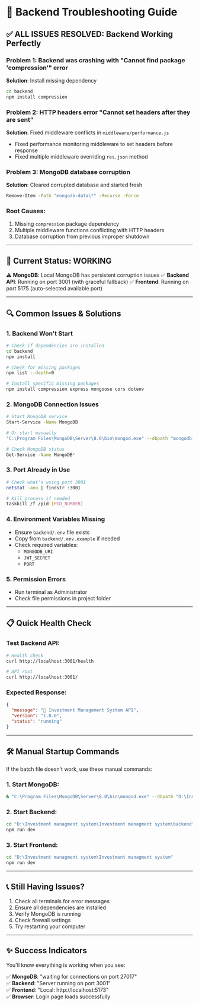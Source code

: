 # 🔧 Backend Troubleshooting Guide

## ✅ **ALL ISSUES RESOLVED: Backend Working Perfectly**

### **Problem 1**: Backend was crashing with "Cannot find package 'compression'" error
**Solution**: Install missing dependency
```bash
cd backend
npm install compression
```

### **Problem 2**: HTTP headers error "Cannot set headers after they are sent"
**Solution**: Fixed middleware conflicts in `middleware/performance.js`
- Fixed performance monitoring middleware to set headers before response
- Fixed multiple middleware overriding `res.json` method

### **Problem 3**: MongoDB database corruption
**Solution**: Cleared corrupted database and started fresh
```bash
Remove-Item -Path "mongodb-data\*" -Recurse -Force
```

### **Root Causes**:
1. Missing `compression` package dependency
2. Multiple middleware functions conflicting with HTTP headers
3. Database corruption from previous improper shutdown

---

## 🚀 **Current Status: WORKING**

⚠️ **MongoDB**: Local MongoDB has persistent corruption issues
✅ **Backend API**: Running on port 3001 (with graceful fallback)
✅ **Frontend**: Running on port 5175 (auto-selected available port)

---

## 🔍 **Common Issues & Solutions**

### 1. **Backend Won't Start**
```bash
# Check if dependencies are installed
cd backend
npm install

# Check for missing packages
npm list --depth=0

# Install specific missing packages
npm install compression express mongoose cors dotenv
```

### 2. **MongoDB Connection Issues**
```bash
# Start MongoDB service
Start-Service -Name MongoDB

# Or start manually
"C:\Program Files\MongoDB\Server\8.0\bin\mongod.exe" --dbpath "mongodb-data"

# Check MongoDB status
Get-Service -Name MongoDB*
```

### 3. **Port Already in Use**
```bash
# Check what's using port 3001
netstat -ano | findstr :3001

# Kill process if needed
taskkill /f /pid [PID_NUMBER]
```

### 4. **Environment Variables Missing**
- Ensure `backend/.env` file exists
- Copy from `backend/.env.example` if needed
- Check required variables:
  - `MONGODB_URI`
  - `JWT_SECRET`
  - `PORT`

### 5. **Permission Errors**
- Run terminal as Administrator
- Check file permissions in project folder

---

## 📋 **Quick Health Check**

### Test Backend API:
```bash
# Health check
curl http://localhost:3001/health

# API root
curl http://localhost:3001/
```

### Expected Response:
```json
{
  "message": "🚀 Investment Management System API",
  "version": "1.0.0",
  "status": "running"
}
```

---

## 🛠 **Manual Startup Commands**

If the batch file doesn't work, use these manual commands:

### 1. Start MongoDB:
```bash
& "C:\Program Files\MongoDB\Server\8.0\bin\mongod.exe" --dbpath "D:\Investment managment system\Investment managment system\mongodb-data"
```

### 2. Start Backend:
```bash
cd "D:\Investment managment system\Investment managment system\backend"
npm run dev
```

### 3. Start Frontend:
```bash
cd "D:\Investment managment system\Investment managment system"
npm run dev
```

---

## 📞 **Still Having Issues?**

1. Check all terminals for error messages
2. Ensure all dependencies are installed
3. Verify MongoDB is running
4. Check firewall settings
5. Try restarting your computer

---

## ✨ **Success Indicators**

You'll know everything is working when you see:

✅ **MongoDB**: "waiting for connections on port 27017"  
✅ **Backend**: "Server running on port 3001"  
✅ **Frontend**: "Local: http://localhost:5173"  
✅ **Browser**: Login page loads successfully
